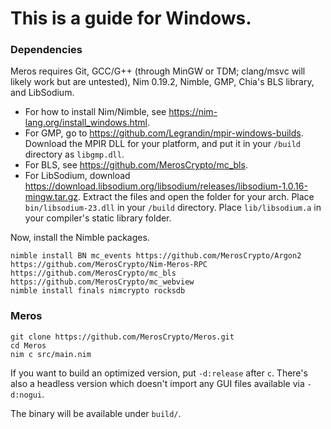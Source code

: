 # This is a guide for Windows.

### Dependencies

Meros requires Git, GCC/G++ (through MinGW or TDM; clang/msvc will likely work but are untested), Nim 0.19.2, Nimble, GMP, Chia's BLS library, and LibSodium.

- For how to install Nim/Nimble, see https://nim-lang.org/install_windows.html.
- For GMP, go to https://github.com/Legrandin/mpir-windows-builds. Download the MPIR DLL for your platform, and put it in your `/build` directory as `libgmp.dll`.
- For BLS, see https://github.com/MerosCrypto/mc_bls.
- For LibSodium, download https://download.libsodium.org/libsodium/releases/libsodium-1.0.16-mingw.tar.gz. Extract the files and open the folder for your arch. Place `bin/libsodium-23.dll` in your `/build` directory. Place `lib/libsodium.a` in your compiler's static library folder.

Now, install the Nimble packages.

```
nimble install BN mc_events https://github.com/MerosCrypto/Argon2 https://github.com/MerosCrypto/Nim-Meros-RPC https://github.com/MerosCrypto/mc_bls https://github.com/MerosCrypto/mc_webview
nimble install finals nimcrypto rocksdb
```

### Meros

```
git clone https://github.com/MerosCrypto/Meros.git
cd Meros
nim c src/main.nim
```

If you want to build an optimized version, put `-d:release` after `c`. There's also a headless version which doesn't import any GUI files available via `-d:nogui`.

The binary will be available under `build/`.
